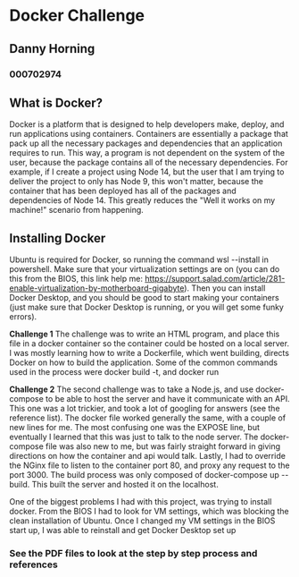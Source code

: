 # Docker Challenge
## Danny Horning
### 000702974

## What is Docker?
Docker is a platform that is designed to help developers make, deploy, and run applications using containers. Containers are essentially a package that pack up all the necessary packages and dependencies that an 
application requires to run. This way, a program is not dependent on the system of the user, because the package contains all of the necessary dependencies. For example, if I create a project using Node 14, but the
user that I am trying to deliver the project to only has Node 9, this won't matter, because the container that has been deployed has all of the packages and dependencies of Node 14. This greatly reduces the
"Well it works on my machine!" scenario from happening.

## Installing Docker
Ubuntu is required for Docker, so running the command wsl --install in powershell. Make sure that your virtualization settings are on (you can do this from the BIOS, this link help me: https://support.salad.com/article/281-enable-virtualization-by-motherboard-gigabyte). Then you can install Docker Desktop, and you should be good to start making your containers (just make sure that Docker Desktop is running, or you will get some funky errors).

**Challenge 1**
The challenge was to write an HTML program, and place this file in a docker container so the container could be hosted on a local server.
I was mostly learning how to write a Dockerfile, which went building, directs Docker on how to build the application. Some of the common commands used in the process were docker build -t, and docker run

**Challenge 2**
The second challenge was to take a Node.js, and use docker-compose to be able to host the server and have it communicate with an API. This one was a lot trickier, and took a lot of googling for answers (see the reference list). The docker file worked generally the same, with a couple of new lines for me. The most confusing one was the EXPOSE line, but eventually I learned that this was just to talk to the node server. The 
docker-compose file was also new to me, but was fairly straight forward in giving directions on how the container and api would talk. Lastly, I had to override the NGinx file to listen to the container port 80, and proxy any request to the port 3000. The build process was only composed of docker-compose up --build. This built the server and hosted it on the localhost.

One of the biggest problems I had with this project, was trying to install docker. From the BIOS I had to look for VM settings, which was blocking the clean installation of Ubuntu. Once I changed my VM settings in the BIOS start up, I was able to reinstall and get Docker Desktop set up

### See the PDF files to look at the step by step process and references
